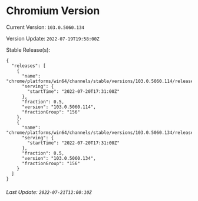 # Chromium Version

Current Version: `103.0.5060.134`

Version Update: `2022-07-19T19:58:00Z`

Stable Release(s):
```
{
  "releases": [
    {
      "name": "chrome/platforms/win64/channels/stable/versions/103.0.5060.114/releases/1658338260",
      "serving": {
        "startTime": "2022-07-20T17:31:00Z"
      },
      "fraction": 0.5,
      "version": "103.0.5060.114",
      "fractionGroup": "156"
    },
    {
      "name": "chrome/platforms/win64/channels/stable/versions/103.0.5060.134/releases/1658338260",
      "serving": {
        "startTime": "2022-07-20T17:31:00Z"
      },
      "fraction": 0.5,
      "version": "103.0.5060.134",
      "fractionGroup": "156"
    }
  ]
}
```

###### Last Update: `2022-07-21T12:00:10Z`
